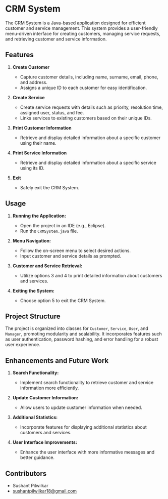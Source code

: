 # CRM System

The CRM System is a Java-based application designed for efficient customer and service management. This system provides a user-friendly menu-driven interface for creating customers, managing service requests, and retrieving customer and service information.

## Features

1. **Create Customer**
   - Capture customer details, including name, surname, email, phone, and address.
   - Assigns a unique ID to each customer for easy identification.

2. **Create Service**
   - Create service requests with details such as priority, resolution time, assigned user, status, and fee.
   - Links services to existing customers based on their unique IDs.

3. **Print Customer Information**
   - Retrieve and display detailed information about a specific customer using their name.

4. **Print Service Information**
   - Retrieve and display detailed information about a specific service using its ID.

5. **Exit**
   - Safely exit the CRM System.

## Usage

1. **Running the Application:**
   - Open the project in an IDE (e.g., Eclipse).
   - Run the `CRMSystem.java` file.

2. **Menu Navigation:**
   - Follow the on-screen menu to select desired actions.
   - Input customer and service details as prompted.

3. **Customer and Service Retrieval:**
   - Utilize options 3 and 4 to print detailed information about customers and services.

4. **Exiting the System:**
   - Choose option 5 to exit the CRM System.

## Project Structure

The project is organized into classes for `Customer`, `Service`, `User`, and `Manager`, promoting modularity and scalability. It incorporates features such as user authentication, password hashing, and error handling for a robust user experience.

## Enhancements and Future Work

1. **Search Functionality:**
   - Implement search functionality to retrieve customer and service information more efficiently.

2. **Update Customer Information:**
   - Allow users to update customer information when needed.

3. **Additional Statistics:**
   - Incorporate features for displaying additional statistics about customers and services.

4. **User Interface Improvements:**
   - Enhance the user interface with more informative messages and better guidance.

## Contributors

- Sushant Pilwilkar
- sushantpilwilkar18@gmail.com
